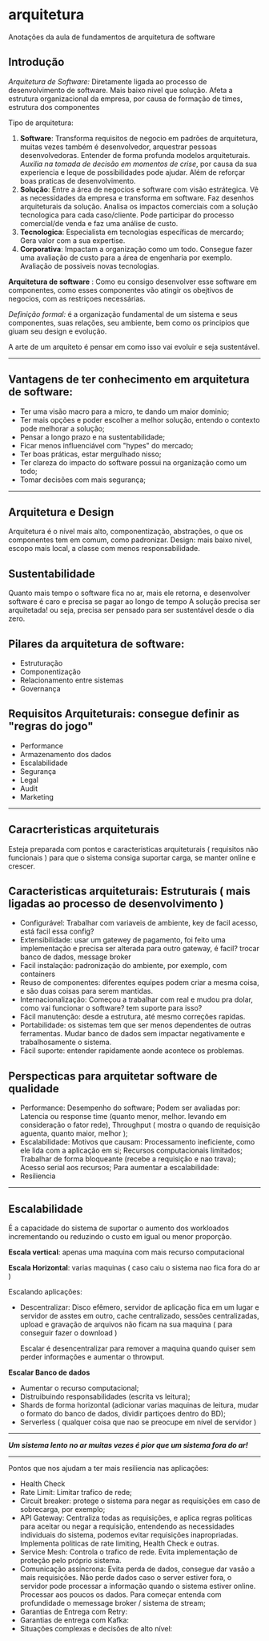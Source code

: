 # arquitetura
Anotações da aula de fundamentos de arquitetura de software

## Introdução

*Arquitetura de Software:* Diretamente ligada ao processo de desenvolvimento de software. Mais baixo nivel que solução. Afeta a estrutura organizacional da empresa, por causa de formação de times, estrutura dos componentes

Tipo de arquitetura:
1. **Software**: Transforma requisitos de negocio em padrões de arquitetura, muitas vezes também é desenvolvedor, arquestrar pessoas desenvolvedoras. Entender de forma profunda modelos arquiteturais. *Auxilia na tomada de decisão em momentos de crise*, por causa da sua experiencia e leque de possibilidades pode ajudar. Além de reforçar boas praticas de desenvolvimento. 
2. **Solução**: Entre a área de negocios e software com visão estrátegica. Vê as necessidades da empresa e transforma em software. Faz desenhos arquiteturais da solução. Analisa os impactos comerciais com a solução tecnologica para cada caso/cliente. Pode participar do processo comercial/de venda e faz uma análise de custo. 
3. **Tecnologica**: Especialista em tecnologias específicas de mercardo; Gera valor com a sua expertise.
4. **Corporativa**: Impactam a organização como um todo. Consegue fazer uma avaliação de custo para a área de engenharia por exemplo. Avaliação de possiveis novas tecnologias. 

**Arquitetura de software** : Como eu consigo desenvolver esse software em componentes, como esses componentes vão atingir os obejtivos de negocios, com as restriçoes necessárias. 

*Definição formal:* é a organização fundamental de um sistema e seus componentes, suas relações, seu ambiente, bem como os principios que giuam seu design e evolução.

A arte de um arquiteto é pensar em como isso vai evoluir e seja sustentável.

---

## Vantagens de ter conhecimento em arquitetura de software:
* Ter uma visão macro para a micro, te dando um maior dominio;
* Ter mais opções e poder escolher a melhor solução, entendo o contexto pode melhorar a solução;
* Pensar a longo prazo e na sustentabilidade;
* Ficar menos influenciável com "hypes" do mercado;
* Ter boas práticas, estar mergulhado nisso;
* Ter clareza do impacto do software possui na organização como um todo;
* Tomar decisões com mais segurança;

___

## Arquitetura e Design
Arquitetura é o nível mais alto, componentização, abstrações, o que os componentes tem em comum, como padronizar. 
Design: mais baixo nivel, escopo mais local, a classe com menos responsabilidade. 

## Sustentabilidade
Quanto mais tempo o software fica no ar, mais ele retorna, e desenvolver software é caro e precisa se pagar ao longo de tempo
A solução precisa ser arquitetada! ou seja, precisa ser pensado para ser sustentável desde o dia zero.

## Pilares da arquitetura de software:
* Estruturação
* Componentização
* Relacionamento entre sistemas
* Governança

## Requisitos Arquiteturais: consegue definir as "regras do jogo"
* Performance
* Armazenamento dos dados
* Escalabilidade
* Segurança
* Legal
* Audit
* Marketing

---

## Caracrteristicas arquiteturais
Esteja preparada com pontos e caracteristicas arquiteturais ( requisitos não funcionais ) para que o sistema consiga suportar carga, se manter online e crescer.

## Caracteristicas arquiteturais: Estruturais ( mais ligadas ao processo de desenvolvimento )
* Configurável: Trabalhar com variaveis de ambiente, key de facil acesso, está facil essa config?
* Extensibilidade: usar um gatewey de pagamento, foi feito uma implementação e precisa ser alterada para outro gateway, é facil? trocar banco de dados, message broker
* Facil instalação: padronização do ambiente, por exemplo, com containers
* Reuso de componentes: diferentes equipes podem criar a mesma coisa, e são duas coisas para serem mantidas.
* Internacionalização: Começou a trabalhar com real e mudou pra dolar, como vai funcionar o software? tem suporte para isso?
* Fácil manutenção: desde a estrutura, até mesmo correções rapidas.
* Portabilidade: os sistemas tem que ser menos dependentes de outras ferramentas. Mudar banco de dados sem impactar negativamente e trabalhosamente o sistema.
* Fácil suporte: entender rapidamente aonde acontece os problemas.
  

## Perspecticas para arquitetar software de qualidade
* Performance: Desempenho do software; Podem ser avaliadas por: Latencia ou response time (quanto menor, melhor. levando em consideração o fator rede), Throughput ( mostra o quando de requisição aguenta, quanto maior, melhor );
* Escalabilidade: Motivos que causam: Processamento ineficiente, como ele lida com a aplicação em si; Recursos computacionais limitados; Trabalhar de forma bloqueante (recebe  a requisição e nao trava); Acesso serial aos recursos; Para aumentar a escalabilidade:  
* Resiliencia

-----

## Escalabilidade

É a capacidade do sistema de suportar o aumento dos workloados incrementando ou reduzindo o custo em igual ou menor proporção.

**Escala vertical**: apenas uma maquina com mais recurso computacional

**Escala Horizontal**: varias maquinas ( caso caiu o sistema nao fica fora do ar )


Escalando aplicações: 
* Descentralizar: Disco efêmero, servidor de aplicação fica em um lugar e servidor de asstes em outro, cache centralizado, sessões centralizadas, upload e gravação de arquivos não ficam na sua maquina ( para conseguir fazer o download )

  Escalar é desencentralizar para remover a maquina quando quiser sem perder informações e aumentar o throwput.


**Escalar Banco de dados**
* Aumentar o recurso computacional;
* Distruibuindo responsabilidades (escrita vs leitura);
* Shards de forma horizontal (adicionar varias maquinas de leitura, mudar o formato do banco de dados, dividir partiçoes dentro do BD);
* Serverless ( qualquer coisa que nao se preocupe em nível de servidor )
  

----

***Um sistema lento no ar muitas vezes é pior que um sistema fora do ar!***

----
Pontos que nos ajudam a ter mais resiliencia nas aplicações: 
* Health Check
* Rate Limit: Limitar trafico de rede;
* Circuit breaker: protege o sistema para negar as requisições em caso de sobrecarga, por exemplo;
* API Gateway: Centraliza todas as requisições, e aplica regras politicas para aceitar ou negar a requisição, entendendo as necessidades individuais do sistema, podemos evitar requisições inapropriadas. Implementa politicas de rate limiting, Health Check e outras.
* Service Mesh: Controla o trafico de rede. Evita implementação de proteção pelo próprio sistema.
* Comunicação assíncrona: Evita perda de dados, consegue dar vasão a mais requisições. Não perde dados caso o server estiver fora, o servidor pode processar a informação quando o sistema estiver online. Processar aos poucos os dados. Para começar entenda com profundidade o memessage broker / sistema de stream;
* Garantias de Entrega com Retry:
* Garantias de entrega com Kafka:
* Situações complexas e decisões de alto nível: 










  







